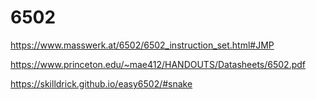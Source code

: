 # 6502

https://www.masswerk.at/6502/6502_instruction_set.html#JMP


https://www.princeton.edu/~mae412/HANDOUTS/Datasheets/6502.pdf

https://skilldrick.github.io/easy6502/#snake